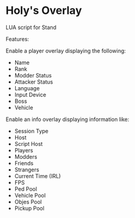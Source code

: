 # Holy's Overlay
LUA script for Stand

Features:

Enable a player overlay displaying the following:
- Name
- Rank
- Modder Status
- Attacker Status
- Language
- Input Device
- Boss
- Vehicle

Enable an info overlay displaying information like:
- Session Type
- Host
- Script Host
- Players
- Modders
- Friends
- Strangers
- Current Time (IRL)
- FPS
- Ped Pool
- Vehicle Pool
- Objes Pool
- Pickup Pool
